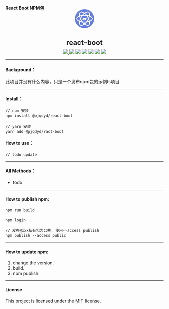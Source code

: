 
#### React Boot NPM包

<div align="center" 
     style="
        width: 100%; 
        height: 90px; 
        display: flex; 
        flex-direction:column; 
        justify-content: center; 
        align-items: center;">
            <img width="60" height="60" src="./src/assets/react-boot.svg" alt="react-boot" />
            <h1 style="display: inline-block; font-size: 22px; line-height: 30px; font-weight: bold;">
                <b>react-boot</b>
            </h2>
</div>

<p align="middle">
    <a href="https://www.npmjs.com/package/@pjqdyd/npm-ts-demo" target="_blank">
        <img src="https://badgen.net/badge/version/v1.0.4"/>
    </a>
    <img src="https://badgen.net/badge/language/typescript/cyan"/>
    <img src="https://badgen.net/badge/test/jest/blue"/>
    <img src="https://badgen.net/badge/package/npm/blue"/>
    <img src="https://badgen.net/badge/license/MIT/green"/>
    <img src="https://badgen.net/badge/contributors/1/blue"/>
    <img src="https://badgen.net/badge/package size/2.3kb/blue"/>
</p>

---

#### Background：
 此项目并没有什么内容，只是一个发布npm包的示例ts项目.

---

#### Install：
```
// npm 安装
npm install @pjqdyd/react-boot

// yarn 安装
yarn add @pjqdyd/ract-boot
```

#### How to use：
```
// todo update 
```

---

#### All Methods：
 * todo

---

#### How to publish npm:
```
npm run build

npm login

// 发布@xxx私有包为公共, 使用--access publish
npm publish --access public
```

---

#### How to update npm:
1. change the version.
2. build.
3. npm publish.

---
#### License
This project is licensed under the [MIT](https://github.com/pjqdyd/npm-ts-demo/blob/master/LICENSE) license.
